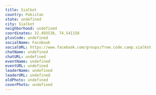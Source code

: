 ```yaml
---
title: Sialkot
country: Pakistan
state: undefined
city: Sialkot
neighborhood: undefined
coordinates: 32.493538, 74.541158
plusCode: undefined
socialName: Facebook
socialURL: https://www.facebook.com/groups/free.code.camp.sialkot
chatName: undefined
chatURL: undefined
eventName: undefined
eventURL: undefined
leaderName: undefined
leaderURL: undefined
oldPhoto: undefined
coverPhoto: undefined
---
```

